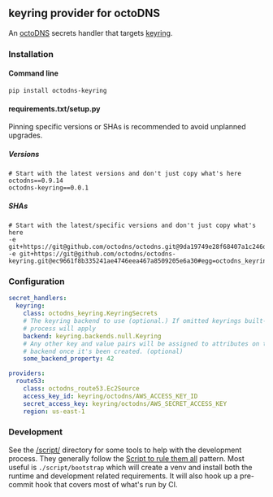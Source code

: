 ## keyring provider for octoDNS

An [octoDNS](https://github.com/octodns/octodns/) secrets handler that targets [keyring](https://pypi.org/project/keyring/).

### Installation

#### Command line

```
pip install octodns-keyring
```

#### requirements.txt/setup.py

Pinning specific versions or SHAs is recommended to avoid unplanned upgrades.

##### Versions

```
# Start with the latest versions and don't just copy what's here
octodns==0.9.14
octodns-keyring==0.0.1
```

##### SHAs

```
# Start with the latest/specific versions and don't just copy what's here
-e git+https://git@github.com/octodns/octodns.git@9da19749e28f68407a1c246dfdf65663cdc1c422#egg=octodns
-e git+https://git@github.com/octodns/octodns-keyring.git@ec9661f8b335241ae4746eea467a8509205e6a30#egg=octodns_keyring
```

### Configuration

```yaml
secret_handlers:
  keyring:
    class: octodns_keyring.KeyringSecrets
    # The keyring backend to use (optional.) If omitted keyrings built-in
    # process will apply
    backend: keyring.backends.null.Keyring
    # Any other key and value pairs will be assigned to attributes on the
    # backend once it's been created. (optional)
    some_backend_property: 42

providers:
  route53:
    class: octodns_route53.Ec2Source
    access_key_id: keyring/octodns/AWS_ACCESS_KEY_ID
    secret_access_key: keyring/octodns/AWS_SECRET_ACCESS_KEY
    region: us-east-1
```

### Development

See the [/script/](/script/) directory for some tools to help with the development process. They generally follow the [Script to rule them all](https://github.com/github/scripts-to-rule-them-all) pattern. Most useful is `./script/bootstrap` which will create a venv and install both the runtime and development related requirements. It will also hook up a pre-commit hook that covers most of what's run by CI.

